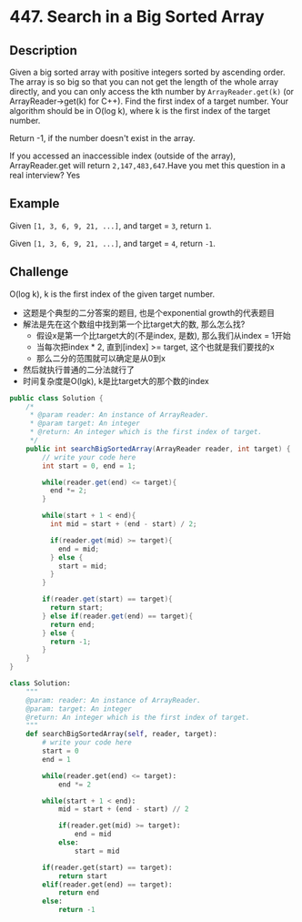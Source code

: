 # 447. Search in a Big Sorted Array

## Description

Given a big sorted array with positive integers sorted by ascending order. The array is so big so that you can not get the length of the whole array directly, and you can only access the kth number by `ArrayReader.get(k)` \(or ArrayReader-&gt;get\(k\) for C++\). Find the first index of a target number. Your algorithm should be in O\(log k\), where k is the first index of the target number.

Return -1, if the number doesn't exist in the array.

If you accessed an inaccessible index \(outside of the array\), ArrayReader.get will return `2,147,483,647`.Have you met this question in a real interview? Yes

## Example

Given `[1, 3, 6, 9, 21, ...]`, and target = `3`, return `1`.

Given `[1, 3, 6, 9, 21, ...]`, and target = `4`, return `-1`.

## Challenge

O\(log k\), k is the first index of the given target number.

* 这题是个典型的二分答案的题目, 也是个exponential growth的代表题目
* 解法是先在这个数组中找到第一个比target大的数, 那么怎么找?
  * 假设x是第一个比target大的\(不是index, 是数\), 那么我们从index = 1开始
  * 当每次把index \* 2, 直到\[index\] &gt;= target, 这个也就是我们要找的x
  * 那么二分的范围就可以确定是从0到x
* 然后就执行普通的二分法就行了
* 时间复杂度是O\(lgk\), k是比target大的那个数的index

```java
public class Solution {
    /*
     * @param reader: An instance of ArrayReader.
     * @param target: An integer
     * @return: An integer which is the first index of target.
     */
    public int searchBigSortedArray(ArrayReader reader, int target) {
        // write your code here
        int start = 0, end = 1;

        while(reader.get(end) <= target){
          end *= 2;
        }

        while(start + 1 < end){
          int mid = start + (end - start) / 2;

          if(reader.get(mid) >= target){
            end = mid;
          } else {
            start = mid;
          }
        }

        if(reader.get(start) == target){
          return start;
        } else if(reader.get(end) == target){
          return end;
        } else {
          return -1;
        }
    }
}
```

```python
class Solution:
    """
    @param: reader: An instance of ArrayReader.
    @param: target: An integer
    @return: An integer which is the first index of target.
    """
    def searchBigSortedArray(self, reader, target):
        # write your code here
        start = 0
        end = 1

        while(reader.get(end) <= target):
            end *= 2

        while(start + 1 < end):
            mid = start + (end - start) // 2

            if(reader.get(mid) >= target):
                end = mid
            else:
                start = mid

        if(reader.get(start) == target):
            return start
        elif(reader.get(end) == target):
            return end
        else:
            return -1
```

